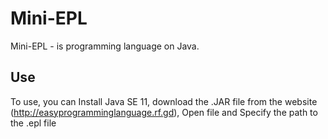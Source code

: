 # Mini-EPL
Mini-EPL - is programming language on Java.

## Use
To use, you can Install Java SE 11, download the .JAR file from the website (http://easyprogramminglanguage.rf.gd), Open file and Specify the path to the .epl file
